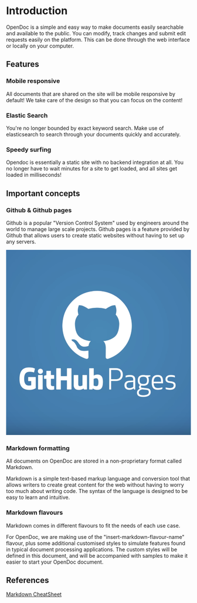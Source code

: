 # Introduction
OpenDoc is a simple and easy way to make documents easily searchable and available to the public. You can modify, track changes and submit edit requests easily on the platform. This can be done through the web interface or locally on your computer.

## Features

### Mobile responsive

All documents that are shared on the site will be mobile responsive by default! We take care of the design so that you can focus on the content!

### Elastic Search

You're no longer bounded by exact keyword search. Make use of elasticsearch to search through your documents quickly and accurately.

### Speedy surfing

Opendoc is essentially a static site with no backend integration at all. You no longer have to wait minutes for a site to get loaded, and all sites get loaded in milliseconds!

## Important concepts

### Github & Github pages
Github is a popular "Version Control System" used by engineers around the world to manage large scale projects. Github pages is a feature provided by Github that allows users to create static websites without having to set up any servers.

![alt text](https://raw.githubusercontent.com/github/explore/95db15839d9d404742e1dc3aebc83bc8ea42eb24/collections/github-pages-examples/github-pages-examples.png)

### Markdown formatting
All documents on OpenDoc are stored in a non-proprietary format called Markdown. 

Markdown is a simple text-based markup language and conversion tool that allows writers to create great content for the web without having to worry too much about writing code. The syntax of the language is designed to be easy to learn and intuitive.

### Markdown flavours
Markdown comes in different flavours to fit the needs of each use case. 

For OpenDoc, we are making use of the "insert-markdown-flavour-name" flavour, plus some additional customised styles to simulate features found in typical document processing applications. The custom styles will be defined in this document, and will be accompanied with samples to make it easier to start your OpenDoc document.

## References
[Markdown CheatSheet](https://github.com/adam-p/markdown-here/wiki/Markdown-Cheatsheet)
